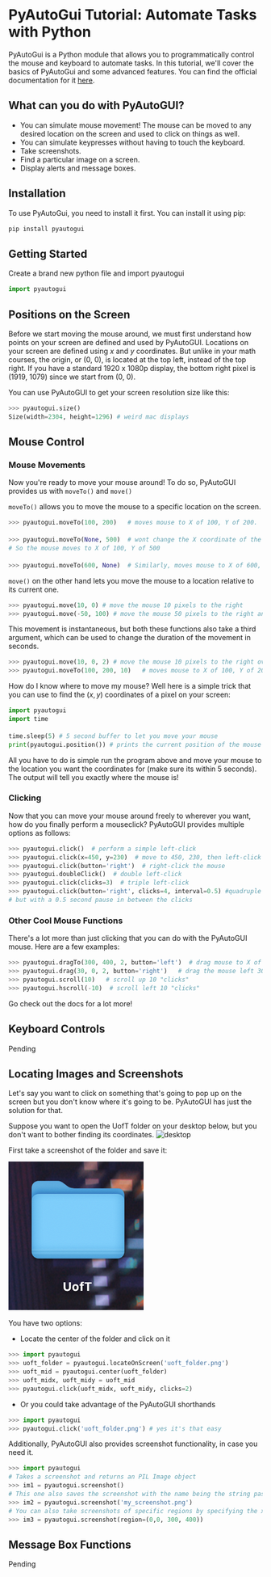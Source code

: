 # PyAutoGui Tutorial: Automate Tasks with Python

PyAutoGui is a Python module that allows you to programmatically control the mouse and keyboard to automate tasks. In this tutorial, we'll cover the basics of PyAutoGui and some advanced features. You can find the official documentation for it [here](https://pyautogui.readthedocs.io/en/latest/index.html).

## What can you do with PyAutoGUI?
- You can simulate mouse movement! The mouse can be moved to any desired location on the screen and used to click on things as well.
- You can simulate keypresses without having to touch the keyboard.
- Take screenshots.
- Find a particular image on a screen.
- Display alerts and message boxes.

## Installation

To use PyAutoGui, you need to install it first. You can install it using pip:

```bash
pip install pyautogui
```

## Getting Started
Create a brand new python file and import pyautogui

```python
import pyautogui
```

## Positions on the Screen
Before we start moving the mouse around, we must first understand how points on your screen are defined and used by PyAutoGUI. Locations on your screen are defined using $x$ and $y$ coordinates. But unlike in your math courses, the origin, or (0, 0), is located at the top left, instead of the top right. If you have a standard 1920 x 1080p display, the bottom right pixel is (1919, 1079) since we start from (0, 0).

You can use PyAutoGUI to get your screen resolution size like this:
```python
>>> pyautogui.size()
Size(width=2304, height=1296) # weird mac displays
```

## Mouse Control

### Mouse Movements
Now you're ready to move your mouse around! 
To do so, PyAutoGUI provides us with `moveTo()` and `move()`

`moveTo()` allows you to move the mouse to a specific location on the screen.
```python
>>> pyautogui.moveTo(100, 200)   # moves mouse to X of 100, Y of 200.

>>> pyautogui.moveTo(None, 500)  # wont change the X coordinate of the mouse, just the Y. 
# So the mouse moves to X of 100, Y of 500

>>> pyautogui.moveTo(600, None)  # Similarly, moves mouse to X of 600, Y of 500.
```

`move()` on the other hand lets you move the mouse to a location relative to its current one.
```python
>>> pyautogui.move(10, 0) # move the mouse 10 pixels to the right
>>> pyautogui.move(-50, 100) # move the mouse 50 pixels to the right and 100 pixels up
```

This movement is instantaneous, but both these functions also take a third argument, which can be used to change the duration of the movement in seconds.

```python
>>> pyautogui.move(10, 0, 2) # move the mouse 10 pixels to the right over 2 seconds
>>> pyautogui.moveTo(100, 200, 10)   # moves mouse to X of 100, Y of 200 over 10 seconds
```

How do I know where to move my mouse? Well here is a simple trick that you can use to find the $(x, y)$ coordinates of a pixel on your screen:

```python
import pyautogui
import time

time.sleep(5) # 5 second buffer to let you move your mouse
print(pyautogui.position()) # prints the current position of the mouse
```
All you have to do is simple run the program above and move your mouse to the location you want the coordinates for (make sure its within 5 seconds). The output will tell you exactly where the mouse is!

### Clicking
Now that you can move your mouse around freely to wherever you want, how do you finally perform a mouseclick? PyAutoGUI provides multiple options as follows:
```python
>>> pyautogui.click()  # perform a simple left-click
>>> pyautogui.click(x=450, y=230)  # move to 450, 230, then left-click
>>> pyautogui.click(button='right')  # right-click the mouse
>>> pyautogui.doubleClick()  # double left-click
>>> pyautogui.click(clicks=3)  # triple left-click
>>> pyautogui.click(button='right', clicks=4, interval=0.5) #quadruple right-click 
# but with a 0.5 second pause in between the clicks
```

### Other Cool Mouse Functions
There's a lot more than just clicking that you can do with the PyAutoGUI mouse.
Here are a few examples:
```python
>>> pyautogui.dragTo(300, 400, 2, button='left')  # drag mouse to X of 300, Y of 400 over 2 seconds while holding down left mouse button
>>> pyautogui.drag(30, 0, 2, button='right')   # drag the mouse left 30 pixels over 2 seconds while holding down the right mouse button
>>> pyautogui.scroll(10)   # scroll up 10 "clicks"
>>> pyautogui.hscroll(-10)  # scroll left 10 "clicks"
```
Go check out the docs for a lot more!

## Keyboard Controls
Pending

## Locating Images and Screenshots
Let's say you want to click on something that's going to pop up on the screen but you don't know where it's going to be. PyAutoGUI has just the solution for that. 

Suppose you want to open the UofT folder on your desktop below, but you don't want to bother finding its coordinates.
![desktop](./assets/desktop.png)

First take a screenshot of the folder and save it:

![desktop](./assets/uoft_folder.png)

You have two options:
- Locate the center of the folder and click on it
```python
>>> import pyautogui
>>> uoft_folder = pyautogui.locateOnScreen('uoft_folder.png')
>>> uoft_mid = pyautogui.center(uoft_folder)
>>> uoft_midx, uoft_midy = uoft_mid
>>> pyautogui.click(uoft_midx, uoft_midy, clicks=2)
```

- Or you could take advantage of the PyAutoGUI shorthands
```python
>>> import pyautogui
>>> pyautogui.click('uoft_folder.png') # yes it's that easy
```

Additionally, PyAutoGUI also provides screenshot functionality, in case you need it.
```python
>>> import pyautogui
# Takes a screenshot and returns an PIL Image object
>>> im1 = pyautogui.screenshot()
# This one also saves the screenshot with the name being the string passed in
>>> im2 = pyautogui.screenshot('my_screenshot.png')
# You can also take screenshots of specific regions by specifying the x,y coordinates of the top left and bottom right of the desired region
>>> im3 = pyautogui.screenshot(region=(0,0, 300, 400))
```

## Message Box Functions
Pending